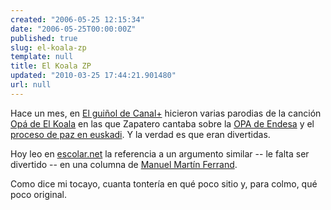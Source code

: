 ```yaml
---
created: "2006-05-25 12:15:34"
date: "2006-05-25T00:00:00Z"
published: true
slug: el-koala-zp
template: null
title: El Koala ZP
updated: "2010-03-25 17:44:21.901480"
url: null
---
```


Hace un mes, en [El gui&ntilde;ol de Canal+][g] hicieron varias parodias de la canci&oacute;n [Op&aacute; de El Koala][0] en las que Zapatero cantaba sobre la [OPA de Endesa][1] y el [proceso de paz en euskadi][2]. Y la verdad es que eran divertidas.

Hoy leo en [escolar.net][3] la referencia a un argumento similar -- le falta ser divertido -- en una columna de [Manuel Mart&iacute;n Ferrand][4].

Como dice mi tocayo, cuanta tonter&iacute;a en qu&eacute; poco sitio y, para colmo, qu&eacute; poco original.

[0]: http://video.google.com/videoplay?docid=-944909053772086158&q=el+koala+op%C3%A1
[1]: http://video.google.com/videoplay?docid=-6799587092136397582&q=koala+zp
[2]: http://www.youtube.com/watch?v=0gFam0jaVAg&search=koala%20zp
[3]: http://www.escolar.net/MT/archives/2006/05/opa_y_zetape.html
[4]: http://www.abc.es/20060524/opinion-firmas/musico-zapatero_200605240413.html
[g]: http://www.cuatro.com/programas/entretenimiento/guinoles/


